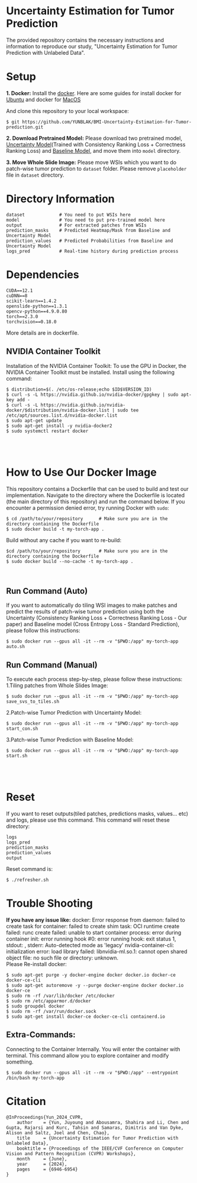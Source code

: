 # Uncertainty Estimation for Tumor Prediction
The provided repository contains the necessary instructions and information to reproduce our study, "Uncertainty Estimation for Tumor Prediction with Unlabeled Data".


# Setup
**1. Docker:**
Install the [docker](https://www.docker.com/). Here are some guides for install docker for [Ubuntu](https://docs.docker.com/desktop/install/mac-install/) and docker for [MacOS](https://www.docker.com/)   

And clone this repository to your local workspace:

    $ git https://github.com/YUNBLAK/BMI-Uncertainty-Estimation-for-Tumor-prediction.git



**2. Download Pretrained Model:**
Please download two pretrained model, [Uncertainty Model](https://drive.google.com/file/d/1YlSQzmeggKB97pATNdlmeq6Q7PUr3EW-/view?usp=sharing)(Trained with Consistency Ranking Loss + Correctness Ranking Loss) and [Baseline Model](https://drive.google.com/file/d/10H7Ce79zfb1b3tdX5dNexjIqKkCLtWzN/view?usp=sharing), and move them into `model` directory. 

**3. Move Whole Slide Image:**
Please move WSIs which you want to do patch-wise tumor prediction to `dataset` folder. Please remove `placeholder` file in `dataset` directory.


# Directory Information

    dataset             # You need to put WSIs here
    model               # You need to put pre-trained model here
    output              # For extracted patches from WSIs
    prediction_masks    # Predicted Heatmap/Mask from Baseline and Uncertainty Model
    prediction_values   # Predicted Probabilities from Baseline and Uncertainty Model
    logs_pred           # Real-time history during prediction process


# Dependencies
    CUDA==12.1
    cuDNN==8
    scikit-learn==1.4.2
    openslide-python==1.3.1
    opencv-python==4.9.0.80
    torch==2.3.0
    torchvision==0.18.0

More details are in dockerfile. 

## NVIDIA Container Toolkit
Installation of the NVIDIA Container Toolkit: To use the GPU in Docker, the NVIDIA Container Toolkit must be installed. Install using the following command:

    $ distribution=$(. /etc/os-release;echo $ID$VERSION_ID)
    $ curl -s -L https://nvidia.github.io/nvidia-docker/gpgkey | sudo apt-key add -
    $ curl -s -L https://nvidia.github.io/nvidia-docker/$distribution/nvidia-docker.list | sudo tee /etc/apt/sources.list.d/nvidia-docker.list
    $ sudo apt-get update
    $ sudo apt-get install -y nvidia-docker2
    $ sudo systemctl restart docker

<br><br>


# How to Use Our Docker Image

This repository contains a Dockerfile that can be used to build and test our implementation. Navigate to the directory where the Dockerfile is located (the main directory of this repository) and run the command below. If you encounter a permission denied error, try running Docker with `sudo`:


    $ cd /path/to/your/repository      # Make sure you are in the directory containing the Dockerfile
    $ sudo docker build -t my-torch-app .

Build without any cache if you want to re-build:

    $cd /path/to/your/repository       # Make sure you are in the directory containing the Dockerfile
    $ sudo docker build --no-cache -t my-torch-app .

<br>

## Run Command (Auto)
If you want to automatically do tiling WSI images to make patches and predict the results of patch-wise tumor prediction using both the Uncertainty (Consistency Ranking Loss + Correctness Ranking Loss - Our paper) and Baseline model (Cross Entropy Loss - Standard Prediction), please follow this instructions:   
    
    $ sudo docker run --gpus all -it --rm -v "$PWD:/app" my-torch-app auto.sh


## Run Command (Manual)
To execute each process step-by-step, please follow these instructions:   
1.Tiling patches from Whole Slides Image:

    $ sudo docker run --gpus all -it --rm -v "$PWD:/app" my-torch-app save_svs_to_tiles.sh

2.Patch-wise Tumor Prediction with Uncertainty Model:

    $ sudo docker run --gpus all -it --rm -v "$PWD:/app" my-torch-app start_con.sh

3.Patch-wise Tumor Prediction with Baseline Model:

    $ sudo docker run --gpus all -it --rm -v "$PWD:/app" my-torch-app start.sh


<br><br>

# Reset
If you want to reset outputs(tiled patches, predictions masks, values... etc) and logs, please use this command. This command will reset these directory:

    logs
    logs_pred
    prediction_masks
    prediction_values
    output

Reset command is:

    $ ./refresher.sh


# Trouble Shooting
**If you have any issue like:**
docker: Error response from daemon: failed to create task for container: failed to create shim task: OCI runtime create failed: runc create failed: unable to start container process: error during container init: error running hook #0: error running hook: exit status 1, stdout: , stderr: Auto-detected mode as 'legacy'
nvidia-container-cli: initialization error: load library failed: libnvidia-ml.so.1: cannot open shared object file: no such file or directory: unknown.    
Please Re-install docker:

    $ sudo apt-get purge -y docker-engine docker docker.io docker-ce docker-ce-cli
    $ sudo apt-get autoremove -y --purge docker-engine docker docker.io docker-ce
    $ sudo rm -rf /var/lib/docker /etc/docker
    $ sudo rm /etc/apparmor.d/docker
    $ sudo groupdel docker
    $ sudo rm -rf /var/run/docker.sock
    $ sudo apt-get install docker-ce docker-ce-cli containerd.io

## Extra-Commands:

Connecting to the Container Internally. You will enter the container with terminal. This command allow you to explore container and modify something.

    $ sudo docker run --gpus all -it --rm -v "$PWD:/app" --entrypoint /bin/bash my-torch-app    


# Citation

    @InProceedings{Yun_2024_CVPR,
        author    = {Yun, Juyoung and Abousamra, Shahira and Li, Chen and Gupta, Rajarsi and Kurc, Tahsin and Samaras, Dimitris and Van Dyke, Alison and Saltz, Joel and Chen, Chao},
        title     = {Uncertainty Estimation for Tumor Prediction with Unlabeled Data},
        booktitle = {Proceedings of the IEEE/CVF Conference on Computer Vision and Pattern Recognition (CVPR) Workshops},
        month     = {June},
        year      = {2024},
        pages     = {6946-6954}
    }
